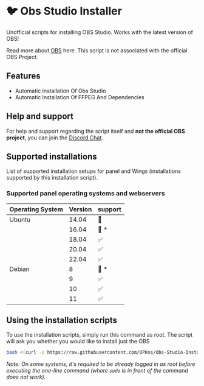 # :bird: Obs Studio Installer
Unofficial scripts for installing OBS Studio. Works with the latest version of OBS!

Read more about [OBS](https://obsproject.com/) here. This script is not associated with the official OBS Project.

## Features
- Automatic Installation Of Obs Studio
- Automatic Installation Of FFPEG And Dependencies
## Help and support

For help and support regarding the script itself and **not the official OBS project**, you can join the [Discord Chat](https://soon.com).

## Supported installations

List of supported installation setups for panel and Wings (installations supported by this installation script).

### Supported panel operating systems and webservers

| Operating System | Version | support            |
| ---------------- | ------- | ------------------ |
| Ubuntu           | 14.04   | :red_circle:       |
|                  | 16.04   | :red_circle: \*    |      
|                  | 18.04   | :white_check_mark: |
|                  | 20.04   | :white_check_mark: |
|                  | 22.04   | :white_check_mark: |         
| Debian           | 8       | :red_circle: \*    |            
|                  | 9       | :white_check_mark: |
|                  | 10      | :white_check_mark: |
|                  | 11      | :white_check_mark: |

## Using the installation scripts

To use the installation scripts, simply run this command as root. The script will ask you whether you would like to install just the OBS

```bash
bash <(curl -s https://raw.githubusercontent.com/OPKns/Obs-Studio-Installer/main/installer.sh)
```

_Note: On some systems, it's required to be already logged in as root before executing the one-line command (where `sudo` is in front of the command does not work)._
